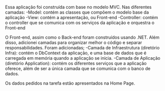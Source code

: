 Essa aplicação foi construída com base no modelo MVC. Nas diferentes camadas:
	-Model: contém as classes que compõem o modelo base da aplicação
	-View: contém a apresentação, ou Front-end
	-Controller: contém o controller que se comunica com os serviços da aplicação e orquestra o Front-end

O Front-end, assim como o Back-end foram construídos usando .NET. 
Além disso, adicionei camadas para organizar melhor o código e separar responsabilidades. Foram adicionadas;
	-Camada de Infraestrutura (diretório Infra): contém o DbContext da aplicação, e uma base de dados que é carregada em memória quando a aplicação se inicia.
	-Camada de Aplicação (diretório Application): contém os diferentes serviços que a aplicação oferece, além de ser a única camada que se comunica com o banco de dados.
	
Os dados pedidos na tarefa estão apresentados na Home Page.